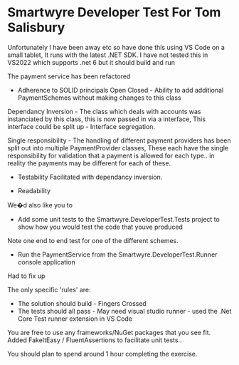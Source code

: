 # Smartwyre Developer Test For Tom Salisbury

Unfortunately I have been away etc so have done this using VS Code on a small tablet, It runs with the latest .NET SDK. I have not tested this in VS2022 which supports .net 6 but it should build and run

The payment service has been refactored
 - Adherence to SOLID principals 
 Open Closed - Ability to add additional PaymentSchemes without making changes to this class

 Dependancy Inversion - The class which deals with accounts was instanciated by this class, this is now passed in via a interface, 
 This interface could be split up - Interface segregation.

 Single responsibility - The handling of different payment providers has been split out into multiple PaymentProvider classes,
 These each have the single responsibility for validation that a payment is allowed for each type.. in reality the payments may be different for each of these.

 - Testability
 Facilitated with dependancy inversion.

 - Readability

We�d also like you to 
 - Add some unit tests to the Smartwyre.DeveloperTest.Tests project to show how you would test the code that youve produced

 Note one end to end test for one of the different schemes.

 - Run the PaymentService from the Smartwyre.DeveloperTest.Runner console application

Had to fix up

The only specific 'rules' are:

- The solution should build - Fingers Crossed
- The tests should all pass - May need visual studio runner - used the .Net Core Test runner extension in VS Code 

You are free to use any frameworks/NuGet packages that you see fit.
Added FakeItEasy / FluentAssertions to facilitate unit tests..

 You should plan to spend around 1 hour completing the exercise.
 